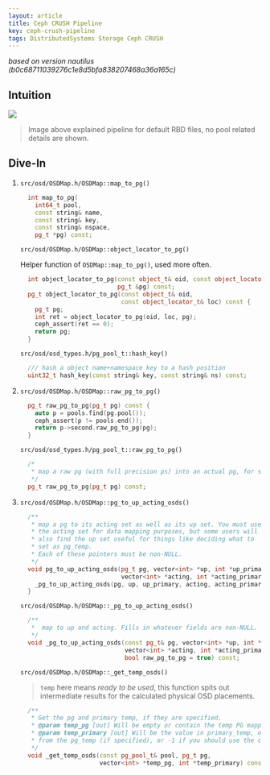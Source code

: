 ```yaml
---
layout: article
title: Ceph CRUSH Pipeline
key: ceph-crush-pipeline
tags: DistributedSystems Storage Ceph CRUSH
---
```


<!-- more -->

_based on version nautilus (b0c68711039276c1e8d5bfa838207468a36a165c)_


## Intuition

![](https://blog-10039692.file.myqcloud.com/1510039997413_2100_1510040043286.jpg)

> Image above explained pipeline for default RBD files, no pool related details are shown.


## Dive-In

1.  `src/osd/OSDMap.h/OSDMap::map_to_pg()`

    ```c++
      int map_to_pg(
        int64_t pool,
        const string& name,
        const string& key,
        const string& nspace,
        pg_t *pg) const;
    ```

    `src/osd/OSDMap.h/OSDMap::object_locator_to_pg()`

    Helper function of `OSDMap::map_to_pg()`, used more often.

    ```c++
      int object_locator_to_pg(const object_t& oid, const object_locator_t& loc,
                               pg_t &pg) const;
      pg_t object_locator_to_pg(const object_t& oid,
                                const object_locator_t& loc) const {
        pg_t pg;
        int ret = object_locator_to_pg(oid, loc, pg);
        ceph_assert(ret == 0);
        return pg;
      }
    ```

    `src/osd/osd_types.h/pg_pool_t::hash_key()`

    ```c++
      /// hash a object name+namespace key to a hash position
      uint32_t hash_key(const string& key, const string& ns) const;
    ```

2. `src/osd/OSDMap.h/OSDMap::raw_pg_to_pg()`

    ```c++
      pg_t raw_pg_to_pg(pg_t pg) const {
        auto p = pools.find(pg.pool());
        ceph_assert(p != pools.end());
        return p->second.raw_pg_to_pg(pg);
      }
    ```

   `src/osd/osd_types.h/pg_pool_t::raw_pg_to_pg()`

    ```c++
      /*
       * map a raw pg (with full precision ps) into an actual pg, for storage
       */
      pg_t raw_pg_to_pg(pg_t pg) const;
    ```

3. `src/osd/OSDMap.h/OSDMap::pg_to_up_acting_osds()`

    ```c++
      /**
       * map a pg to its acting set as well as its up set. You must use
       * the acting set for data mapping purposes, but some users will
       * also find the up set useful for things like deciding what to
       * set as pg_temp.
       * Each of these pointers must be non-NULL.
       */
      void pg_to_up_acting_osds(pg_t pg, vector<int> *up, int *up_primary,
                                vector<int> *acting, int *acting_primary) const {
        _pg_to_up_acting_osds(pg, up, up_primary, acting, acting_primary);
      }
    ```

    `src/osd/OSDMap.h/OSDMap::_pg_to_up_acting_osds()`

    ```c++
      /**
       *  map to up and acting. Fills in whatever fields are non-NULL.
       */
      void _pg_to_up_acting_osds(const pg_t& pg, vector<int> *up, int *up_primary,
                                 vector<int> *acting, int *acting_primary,
                                 bool raw_pg_to_pg = true) const;
    ```

    `src/osd/OSDMap.h/OSDMap::_get_temp_osds()`

    > `temp` here means _ready to be used_, this function spits out intermediate
    > results for the calculated physical OSD placements.

    ```c++
      /**
       * Get the pg and primary temp, if they are specified.
       * @param temp_pg [out] Will be empty or contain the temp PG mapping on return
       * @param temp_primary [out] Will be the value in primary_temp, or a value derived
       * from the pg_temp (if specified), or -1 if you should use the calculated (up_)primary.
       */
      void _get_temp_osds(const pg_pool_t& pool, pg_t pg,
                          vector<int> *temp_pg, int *temp_primary) const;
    ```
